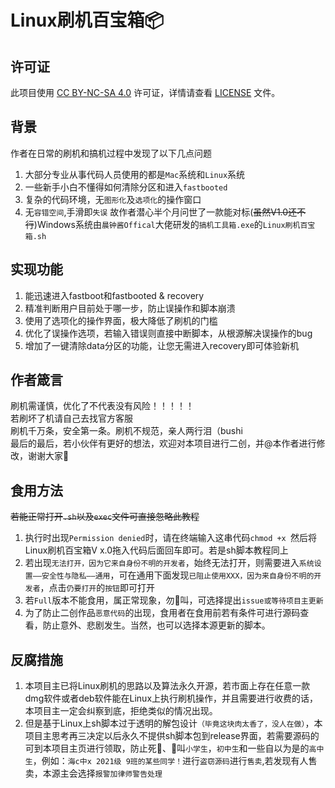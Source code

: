 # Linux刷机百宝箱📦

## 许可证

此项目使用 [CC BY-NC-SA 4.0](https://creativecommons.org/licenses/by-nc-sa/4.0/deed.zh) 许可证，详情请查看 [LICENSE](LICENSE) 文件。

## 背景
作者在日常的刷机和搞机过程中发现了以下几点问题
1. 大部分专业从事代码人员使用的都是`Mac`系统和`Linux`系统
2. 一些新手小白不懂得如何清除分区和进入`fastbooted`
3. 复杂的代码环境，无`图形化`及`选项化`的操作窗口
4. 无`容错空间`,手滑即`失误`
故作者潜心半个月问世了一款能对标(<del>虽然V1.0还不行</del>)Windows系统由`晨钟酱Offical`大佬研发的`搞机工具箱.exe`的`Linux刷机百宝箱.sh`
## 实现功能
1. 能迅速进入fastboot和fastbooted & recovery
2. 精准判断用户目前处于哪一步，防止误操作和脚本崩溃
3. 使用了选项化的操作界面，极大降低了刷机的门槛
4. 优化了误操作选项，若输入错误则直接中断脚本，从根源解决误操作的bug
5. 增加了一键清除data分区的功能，让您无需进入recovery即可体验新机
## 作者箴言
刷机需谨慎，优化了不代表没有风险！！！！！</br>
若刷坏了机请自己去找官方客服</br>
刷机千万条，安全第一条。刷机不规范，亲人两行泪（bushi</br>
最后的最后，若小伙伴有更好的想法，欢迎对本项目进行二创，并@本作者进行修改，谢谢大家🧨
## 食用方法
 <del> 若能正常打开`.sh`以及`exec`文件可直接忽略此教程</del>
 1. 执行时出现`Permission denied`时，请在终端输入这串代码`chmod +x `然后将Linux刷机百宝箱V x.0拖入代码后面回车即可。若是sh脚本教程同上
 2. 若出现`无法打开，因为它来自身份不明的开发者`，始终无法打开，则需要进入`系统设置——安全性与隐私——通用`，可在通用下面发现`已阻止使用XXX，因为来自身份不明的开发者`，点击`仍要打开`的`按钮`即可打开
 3. 若`Full`版本不能食用，属正常现象，勿🐶叫，可选择提出`issue或等待项目主更新`
 4. 为了防止二创作品`恶意代码`的出现，食用者在食用前若有条件可进行源码查看，防止意外、悲剧发生。当然，也可以选择本源更新的脚本。
## 反腐措施
   1. 本项目主已将Linux刷机的思路以及算法永久开源，若市面上存在任意一款dmg软件或者deb软件能在Linux上执行刷机操作，并且需要进行收费的话，本项目主一定会纠察到底，拒绝类似的情况出现。
   2. 但是基于Linux上sh脚本过于透明的解包设计`（毕竟这块肉太香了，没人在做）`，本项目主思考再三决定以后永久不提供sh脚本包到release界面，若需要源码的可到本项目主页进行领取，防止死🐴、🐶叫`小学生`，`初中生`和一些自以为是的`高中生`，例如：`海c中x 2021级 9班的某些同学！`进行`盗窃源码`进行`售卖`,若发现有人售卖，本源主会选择`报警加律师警告处理`
